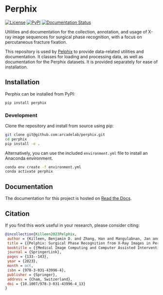 # Perphix

[![License](https://img.shields.io/badge/license-MIT-blue.svg)](
<https://opensource.org/licenses/MIT>)
[![PyPI](https://img.shields.io/pypi/v/perphix.svg)](
<https://pypi.org/project/perphix/>)
[![Documentation Status](https://readthedocs.org/projects/perphix/badge/?version=latest)](
<https://perphix.readthedocs.io/en/latest/?badge=latest>)

Utilities and documentation for the collection, annotation, and usage of X-ray image sequences for
surgical phase recognition, with a focus on percutaneous fracture fixation.

This repository is used by [Pelphix](https://github.com/benjamindkilleen/pelphix) to provide
data-related utilities and documentation. It classes for loading and processing data, as well as
documentation for the Perphix datasets. It is provided separately for ease of installation.

## Installation

Perphix can be installed from PyPI:

```bash
pip install perphix
```

### Development

Clone the repository and install from source using pip:

```bash
git clone git@github.com:arcadelab/perphix.git
cd perphix
pip install -e .
```

Alternatively, you can use the included `environment.yml` file to install an Anaconda environment.

```bash
conda env create -f environment.yml
conda activate perphix
```

## Documentation

The documentation for this project is hosted on [Read the Docs](https://perphix.readthedocs.io/en/latest/).

## Citation

If you find this work useful in your research, please consider citing:

```bibtex
@incollection{Killeen2023Pelphix,
 author = {Killeen, Benjamin D. and Zhang, Han and Mangulabnan, Jan and Armand, Mehran and Taylor, Russell H. and Osgood, Greg and Unberath, Mathias},
 title = {{Pelphix: Surgical Phase Recognition from X-Ray Images in Percutaneous Pelvic Fixation}},
 booktitle = {{Medical Image Computing and Computer Assisted Intervention {\textendash} MICCAI 2023}},
 journal = {SpringerLink},
 pages = {133--143},
 year = {2023},
 month = oct,
 isbn = {978-3-031-43996-4},
 publisher = {Springer},
 address = {Cham, Switzerland},
 doi = {10.1007/978-3-031-43996-4_13}
}
```

